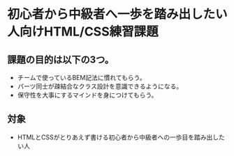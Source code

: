 # 初心者から中級者へ一歩を踏み出したい人向けHTML/CSS練習課題

## 課題の目的は以下の3つ。
* チームで使っているBEM記法に慣れてもらう。
* パーツ同士が疎結合なクラス設計を意識できるようになる。
* 保守性を大事にするマインドを身につけてもらう。

## 対象
* HTMLとCSSがとりあえず書ける初心者から中級者への一歩目を踏み出したい人
